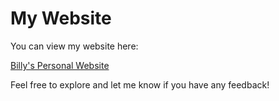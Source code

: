 # My Website

You can view my website here:

[Billy's Personal Website](https://billynguyen.netlify.app)

Feel free to explore and let me know if you have any feedback!
